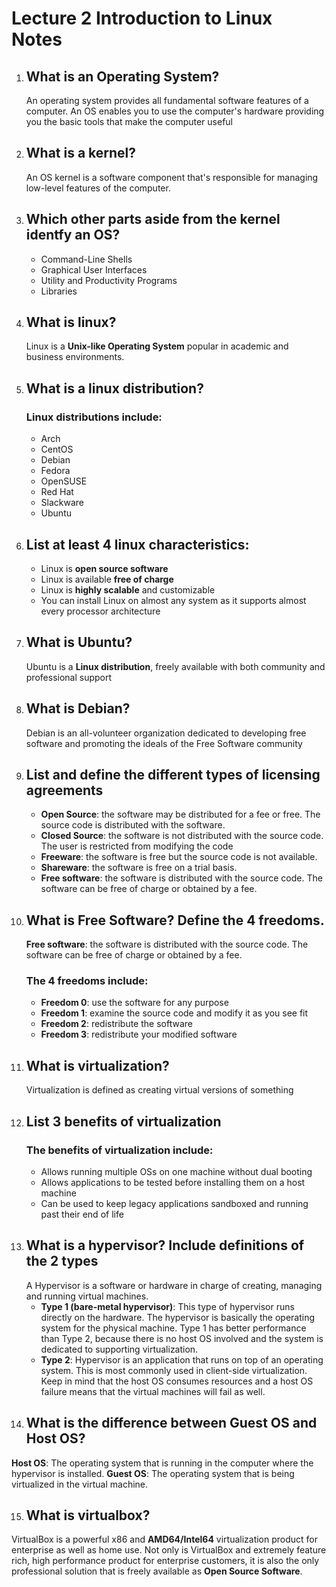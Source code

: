 # Lecture 2 Introduction to Linux Notes 

1. ## What is an Operating System?
   An operating system provides all fundamental software features of a computer. An OS enables you to use the computer's hardware providing you the basic tools that make the computer useful
2. ## What is a kernel?
   An OS kernel is a software component that's responsible for managing low-level features of the computer.
3. ## Which other parts aside from the kernel identfy an OS?
   * Command-Line Shells
   * Graphical User Interfaces
   * Utility and Productivity Programs
   * Libraries
4. ## What is linux?
   Linux is a **Unix-like Operating System** popular in academic and business environments.
5. ## What is a linux distribution?
   ### Linux distributions include:
   * Arch
   * CentOS
   * Debian
   * Fedora
   * OpenSUSE
   * Red Hat
   * Slackware
   * Ubuntu
6. ## List at least 4 linux characteristics:
   * Linux is **open source software**
   * Linux is available **free of charge**
   * Linux is **highly scalable** and customizable
   * You can install Linux on almost any system as it supports almost every processor architecture
7. ## What is Ubuntu?
   Ubuntu is a **Linux distribution**, freely available with both community and professional support
8. ## What is Debian?
   Debian is an all-volunteer organization dedicated to developing free software and promoting the ideals of the Free Software community
9.  ## List and define the different types of licensing agreements
    * **Open Source**: the software may be distributed for a fee or free. The source code is distributed with the software.
    * **Closed Source**: the software is not distributed with the source code. The user is restricted from modifying the code
    * **Freeware**: the software is free but the source code is not available.
    * **Shareware**: the software is free on a trial basis.
    * **Free software**: the software is distributed with the source code. The software can be free of charge or obtained by a fee.
10. ## What is Free Software? Define the 4 freedoms.
    **Free software**: the software is distributed with the source code. The software can be free of charge or obtained by a fee.
    ### The 4 freedoms include:
    * **Freedom 0**: use the software for any purpose
    * **Freedom 1**: examine the source code and modify it as you see fit
    * **Freedom 2**: redistribute the software
    * **Freedom 3**: redistribute your modified software
11. ## What is virtualization?
    Virtualization is defined as creating virtual versions of something
12. ## List 3 benefits of virtualization
    ### The benefits of virtualization include:
    * Allows running multiple OSs on one machine without dual booting
    * Allows applications to be tested before installing them on a host machine
    * Can be used to keep legacy applications sandboxed and running past their end of life
13. ## What is a hypervisor? Include definitions of the 2 types
    A Hypervisor is a software or hardware in charge of creating, managing and running virtual machines.
    * **Type 1 (bare-metal hypervisor)**: This type of hypervisor runs directly on the hardware. The hypervisor is basically the operating system for the physical machine. Type 1 has better performance than Type 2, because there is no host OS involved and the system is dedicated to supporting virtualization.
    * **Type 2**: Hypervisor is an application that runs on top of an operating system. This is most commonly used in client-side virtualization. Keep in mind that the host OS consumes resources and a host OS failure means that the virtual machines will fail as well.
14. ## What is the difference between Guest OS and Host OS?
**Host OS**: The operating system that is running in the computer where the hypervisor is installed.
**Guest OS**: The operating system that is being virtualized in the virtual machine.

15. ## What is virtualbox?
VirtualBox is a powerful x86 and **AMD64/Intel64** virtualization product for enterprise as well as home use. Not only is VirtualBox and extremely feature rich, high performance product for enterprise customers, it is also the only professional solution that is freely available as **Open Source Software**.

